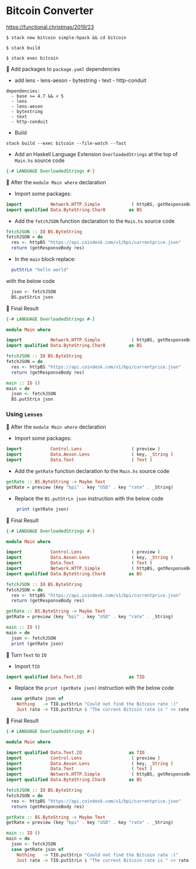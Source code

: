 # Bitcoin Converter

https://functional.christmas/2019/23


```
$ stack new bitcoin simple-hpack && cd bitcoin
```

```
$ stack build
```

```
$ stack exec bitcoin
``` 

:pushpin: Add packages to `package.yaml` dependencies

 * add lens - lens-aeson - bytestring - text - http-conduit

```
dependencies:
  - base >= 4.7 && < 5
  - lens
  - lens-aeson
  - bytestring
  - text
  - http-conduit
```

* Build 

```
stack build --exec bitcoin --file-watch --fast
```

* Add an Haskell Language Extension `OverloadedStrings` at the top of `Main.hs` source code 

```Haskell
{-# LANGUAGE OverloadedStrings #-}
```

:pushpin: After the `module Main where` declaration

* Import some packages:

```Haskell
import           Network.HTTP.Simple            ( httpBS, getResponseBody )               
import qualified Data.ByteString.Char8         as BS
```

* Add the `fetchJSON` function declaration to the `Main.hs` source code 

```Haskell
fetchJSON :: IO BS.ByteString
fetchJSON = do
  res <- httpBS "https://api.coindesk.com/v1/bpi/currentprice.json"
  return (getResponseBody res)
```

* In the `main` block replace:

```Haskell
  putStrLn "hello world"
```

  with the below code

```Haskell
  json <- fetchJSON
  BS.putStrLn json
```

:bookmark: Final Result

```Haskell
{-# LANGUAGE OverloadedStrings #-}

module Main where

import           Network.HTTP.Simple            ( httpBS, getResponseBody )
import qualified Data.ByteString.Char8         as BS

fetchJSON :: IO BS.ByteString
fetchJSON = do
  res <- httpBS "https://api.coindesk.com/v1/bpi/currentprice.json"
  return (getResponseBody res)

main :: IO ()
main = do
  json <- fetchJSON
  BS.putStrLn json
```

### Using `Lenses`

:pushpin: After the `module Main where` declaration

* Import some packages:

```Haskell
import           Control.Lens                   ( preview )
import           Data.Aeson.Lens                ( key, _String )
import           Data.Text                      ( Text )
```

* Add the `getRate` function declaration to the `Main.hs` source code 

```Haskell
getRate :: BS.ByteString -> Maybe Text
getRate = preview (key "bpi" . key "USD" . key "rate" . _String)
```

* Replace the `BS.putStrLn json` instruction with the below code

```Haskell
    print (getRate json)
```

:bookmark: Final Result

```Haskell
{-# LANGUAGE OverloadedStrings #-}

module Main where

import           Control.Lens                   ( preview )
import           Data.Aeson.Lens                ( key, _String )
import           Data.Text                      ( Text )
import           Network.HTTP.Simple            ( httpBS, getResponseBody )
import qualified Data.ByteString.Char8         as BS

fetchJSON :: IO BS.ByteString
fetchJSON = do
  res <- httpBS "https://api.coindesk.com/v1/bpi/currentprice.json"
  return (getResponseBody res)

getRate :: BS.ByteString -> Maybe Text
getRate = preview (key "bpi" . key "USD" . key "rate" . _String)

main :: IO ()
main = do
  json <- fetchJSON
  print (getRate json)
```

:pushpin: Turn `Text` to `IO`

* Import `TIO`

```Haskell
import qualified Data.Text.IO                  as TIO
```

* Replace the `print (getRate json)` instruction with the below code


```Haskell
  case getRate json of
    Nothing   -> TIO.putStrLn "Could not find the Bitcoin rate :("
    Just rate -> TIO.putStrLn $ "The current Bitcoin rate is " <> rate <> " $"
```

:bookmark: Final Result

```Haskell
{-# LANGUAGE OverloadedStrings #-}

module Main where

import qualified Data.Text.IO                  as TIO
import           Control.Lens                   ( preview )
import           Data.Aeson.Lens                ( key, _String )
import           Data.Text                      ( Text )
import           Network.HTTP.Simple            ( httpBS, getResponseBody )
import qualified Data.ByteString.Char8         as BS

fetchJSON :: IO BS.ByteString
fetchJSON = do
  res <- httpBS "https://api.coindesk.com/v1/bpi/currentprice.json"
  return (getResponseBody res)

getRate :: BS.ByteString -> Maybe Text
getRate = preview (key "bpi" . key "USD" . key "rate" . _String)

main :: IO ()
main = do
  json <- fetchJSON
  case getRate json of
    Nothing   -> TIO.putStrLn "Could not find the Bitcoin rate :("
    Just rate -> TIO.putStrLn $ "The current Bitcoin rate is " <> rate <> " $"
```
